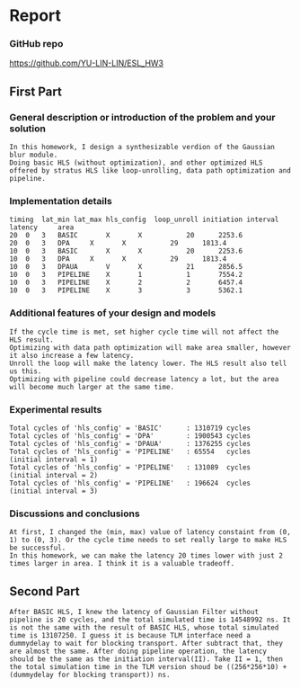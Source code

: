 # Report

### GitHub repo
https://github.com/YU-LIN-LIN/ESL_HW3

## First Part

### General description or introduction of the problem and your solution
	In this homework, I design a synthesizable verdion of the Gaussian blur module.
	Doing basic HLS (without optimization), and other optimized HLS offered by stratus HLS like loop-unrolling, data path optimization and pipeline.
	
### Implementation details
	timing	lat_min	lat_max	hls_config	loop_unroll	initiation interval	latency		area
	20	0	3	BASIC		X		X			20		2253.6	
	20	0	3	DPA		X		X			29		1813.4	
	10	0	3	BASIC		X		X			20		2253.6	
	10	0	3	DPA		X		X			29		1813.4	
	10	0	3	DPAUA		V		X			21		2856.5	
	10	0	3	PIPELINE	X		1			1		7554.2
	10	0	3	PIPELINE	X		2			2		6457.4	
	10	0	3	PIPELINE	X		3			3		5362.1	
### Additional features of your design and models

	If the cycle time is met, set higher cycle time will not affect the HLS result.
	Optimizing with data path optimization will make area smaller, however it also increase a few latency.
	Unroll the loop will make the latency lower. The HLS result also tell us this.
	Optimizing with pipeline could decrease latency a lot, but the area will become much larger at the same time. 

### Experimental results
	Total cycles of 'hls_config' = 'BASIC' 		: 1310719 cycles
	Total cycles of 'hls_config' = 'DPA'  		: 1900543 cycles
	Total cycles of 'hls_config' = 'DPAUA'		: 1376255 cycles
	Total cycles of 'hls_config' = 'PIPELINE' 	: 65554   cycles	(initial interval = 1)
	Total cycles of 'hls_config' = 'PIPELINE' 	: 131089  cycles	(initial interval = 2)
	Total cycles of 'hls_config' = 'PIPELINE' 	: 196624  cycles	(initial interval = 3)

### Discussions and conclusions
	At first, I changed the (min, max) value of latency constaint from (0, 1) to (0, 3). Or the cycle time needs to set really large to make HLS be successful.
	In this homework, we can make the latency 20 times lower with just 2 times larger in area. I think it is a valuable tradeoff.

## Second Part
	After BASIC HLS, I knew the latency of Gaussian Filter without pipeline is 20 cycles, and the total simulated time is 14548992 ns. It is not the same with the result of BASIC HLS, whose total simulated time is 13107250. I guess it is because TLM interface need a dummydelay to wait for blocking transport. After subtract that, they are almost the same. After doing pipeline operation, the latency should be the same as the initiation interval(II). Take II = 1, then the total simulation time in the TLM version shoud be ((256*256*10) + (dummydelay for blocking transport)) ns.
	
